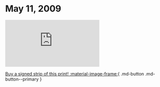 # May 11, 2009

![](https://www.achewood.com/comic.php?date=05112009)

[Buy a signed strip of this print! :material-image-frame:](https://achewood-holiday-pop-up.myshopify.com/products/strip#05112009){ .md-button .md-button--primary }
